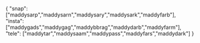 {
  "snap":  ["maddysarp","maddysarn","maddysary","maddysark","maddyfarb"],
  "insta": ["maddygads","maddygag","maddybbrag","maddydarb","maddyfarm"],
  "tele":  ["maddytar","maddysaam","maddypass","maddyfars","maddydark"]
}

